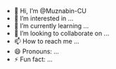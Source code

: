 - 👋 Hi, I’m @Muznabin-CU
- 👀 I’m interested in ...
- 🌱 I’m currently learning ...
- 💞️ I’m looking to collaborate on ...
- 📫 How to reach me ...
- 😄 Pronouns: ...
- ⚡ Fun fact: ...

<!---
Muznabin-CU/Muznabin-CU is a ✨ special ✨ repository because its `README.md` (this file) appears on your GitHub profile.
You can click the Preview link to take a look at your changes.
--->
